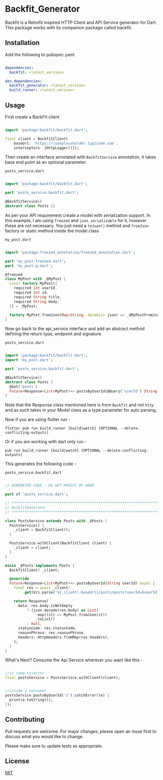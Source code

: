# Backfit_Generator

Backfit is a Retrofit inspired HTTP Client and API Service generator for Dart. This package works with its companion package called backfit.

## Installation

Add the following to pubspec.yaml

```yaml

dependencies:
  backfit: <latest_version>

dev_dependencies:
  backfit_generator: <latest_version>
  build_runner: <latest_version>

```

## Usage

First create a BackFit client 

```dart

import 'package:backfit/backfit.dart';

final client = BackfitClient(
    baseUrl: 'https://jsonplaceholder.typicode.com',
    interceptors: [HttpLogger()]);

```

Then create an interface annotated with `BackfitService` annotation, it takes base end point as an optional parameter.

`posts_service.dart`
```dart

import 'package:backfit/backfit.dart';

part 'posts_service.backfit.dart';

@BackfitService()
abstract class Posts {}

```

As per your API requirement create a model with serialization support. In this example, I am using `freezed` and `json_serializable` for it, however these are not necessary. You just need a `toJson()` method and `fromJson` factory or static method inside the model class

`my_post.dart`
```dart

import 'package:freezed_annotation/freezed_annotation.dart';

part 'my_post.freezed.dart';
part 'my_post.g.dart';

@freezed
class MyPost with _$MyPost {
  const factory MyPost({
    required int userId,
    required int id,
    required String title,
    required String body,
  }) = _MyPost;

  factory MyPost.fromJson(Map<String, dynamic> json) => _$MyPostFromJson(json);
}

```
Now go back to the api_service interface and add an abstract method defining the return type, endpoint and signature.

`posts_service.dart`
```dart

import 'package:backfit/backfit.dart';
import 'my_post.dart';

part 'posts_service.backfit.dart';

@BackfitService()
abstract class Posts {
  @Get('posts')
  Future<Response<List<MyPost>>> postsByUserId(@Query('userId') String userId); 
}

```
Note that the Response class mentioned here is from `Backfit` and not `http` and as such takes in your Model class as a type parameter for auto parsing.

Now if you are using flutter run -
  ```
  flutter pub run build_runner [build|watch] [OPTIONAL --delete-conflicting-outputs]
  ``` 
  Or if you are working with dart only run -
  ```
  pub run build_runner [build|watch] [OPTIONAL --delete-conflicting-outputs]
  ``` 

This generates the following code -

`posts_service.backfit.dart`
```dart

// GENERATED CODE - DO NOT MODIFY BY HAND

part of 'posts_service.dart';

// **************************************************************************
// BackfitGenerator
// **************************************************************************

class PostsService extends Posts with _$Posts {
  PostsService() {
    _client = BackfitClient();
  }

  PostsService.withClient(BackfitClient client) {
    _client = client;
  }
}

mixin _$Posts implements Posts {
  BackfitClient? _client;

  @override
  Future<Response<List<MyPost>>> postsByUserId(String userId) async {
    final res = await _client!
        .get(Uri.parse('${_client!.baseUrl}/posts/posts?userId=$userId'));

    return Response(
      data: res.body.isNotEmpty
          ? (json.decode(res.body) as List)
              .map((it) => MyPost.fromJson(it))
              .toList()
          : null,
      statusCode: res.statusCode,
      reasonPhrase: res.reasonPhrase,
      headers: HttpHeaders.fromMap(res.headers),
    );
  }
}

```

What's Next? Consume the Api Service wherever you want like this -

```dart

//in some injector 
final postsService = PostsService.withClient(client);


//inside a consumer
postsService.postsByUserId('1').catchError((e) {
  print(e.toString());
});

```

## Contributing
Pull requests are welcome. For major changes, please open an issue first to discuss what you would like to change.

Please make sure to update tests as appropriate.

## License
[MIT](https://choosealicense.com/licenses/mit/)